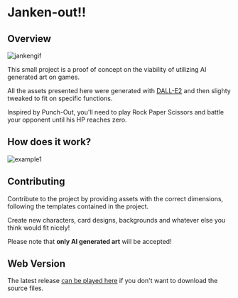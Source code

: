 # Janken-out!!

## Overview

![jankengif](https://user-images.githubusercontent.com/11778557/182004466-6f792c7a-5873-4d72-b3e2-fcde9c758a95.gif)


This small project is a proof of concept on the viability of utilizing AI generated art on games.

All the assets presented here were generated with [DALL-E2](https://openai.com/dall-e-2/) and then slighty tweaked to fit on specific functions.

Inspired by Punch-Out, you'll need to play Rock Paper Scissors and battle your opponent until his HP reaches zero.

## How does it work?

![example1](https://user-images.githubusercontent.com/11778557/182004307-b4b3a642-c582-423e-8501-4d7f05378c3a.png)


## Contributing

Contribute to the project by providing assets with the correct dimensions, following the templates contained in the project.

Create new characters, card designs, backgrounds and whatever else you think would fit nicely!

Please note that **only AI generated art** will be accepted!

## Web Version

The latest release [can be played here](https://ultraarcadebh.com.br/janken-out) if you don't want to download the source files.
